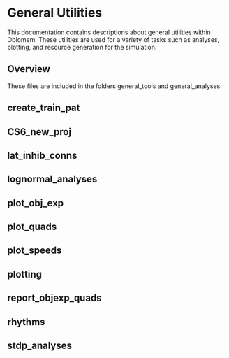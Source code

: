 General Utilities
=================

This documentation contains descriptions about general utilities within Oblomem. These utilities are used for a variety of tasks such as analyses, plotting, and resource generation for the simulation.

## Overview

These files are included in the folders general_tools and general_analyses.

## create_train_pat

## CS6_new_proj

## lat_inhib_conns

## lognormal_analyses

## plot_obj_exp

## plot_quads

## plot_speeds

## plotting

## report_objexp_quads

## rhythms

## stdp_analyses
